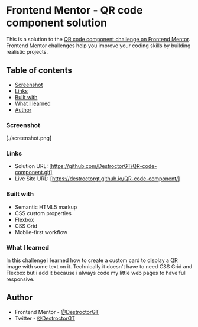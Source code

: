 # Frontend Mentor - QR code component solution

This is a solution to the [QR code component challenge on Frontend Mentor](https://www.frontendmentor.io/challenges/qr-code-component-iux_sIO_H). Frontend Mentor challenges help you improve your coding skills by building realistic projects.

## Table of contents

- [Screenshot](#screenshot)
- [Links](#links)
- [Built with](#built-with)
- [What I learned](#what-i-learned)
- [Author](#author)

### Screenshot

[./screenshot.png]

### Links

- Solution URL: [https://github.com/DestroctorGT/QR-code-component.git]
- Live Site URL: [https://destroctorgt.github.io/QR-code-component/]

### Built with

- Semantic HTML5 markup
- CSS custom properties
- Flexbox
- CSS Grid
- Mobile-first workflow

### What I learned

In this challenge i learned how to create a custom card to display a QR image with some text on it.
Technically it doesn't have to need CSS Grid and Flexbox but i add it because i always code my little web pages to have full responsive.

## Author

- Frontend Mentor - [@DestroctorGT](https://www.frontendmentor.io/profile/DestroctorGT)
- Twitter - [@DestroctorGT](https://twitter.com/destroctorgt)
